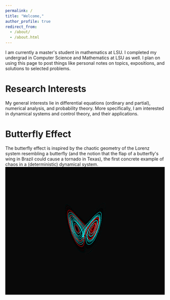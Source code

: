```yaml
---
permalink: /
title: "Welcome,"
author_profile: true
redirect_from: 
  - /about/
  - /about.html
---
```

I am currently a master's student in mathematics at LSU. I completed my undergrad in Computer Science and Mathematics at LSU as well. I plan on using this page to post things like personal notes on topics, expositions, and solutions to selected problems.

Research Interests
======
My general interests lie in differential equations (ordinary and partial), numerical analysis, and probability theory. More specifically, I am interested in dynamical systems and control theory, and their applications.


Butterfly Effect
======
The butterfly effect is inspired by the chaotic geometry of the Lorenz system resembling a butterfly (and the notion that the flap of a butterfly's wing in Brazil could cause a tornado in Texas), the first concrete example of chaos in a (deterministic) dynamical system.
![alt text](butterfly3.png)
